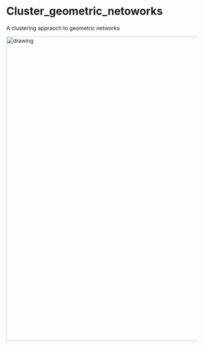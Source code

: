 # Cluster_geometric_netoworks
 A clustering appraoch to geometric networks

<img src="gmm_on_geometric_networks.svg" alt="drawing" width="800"/>

